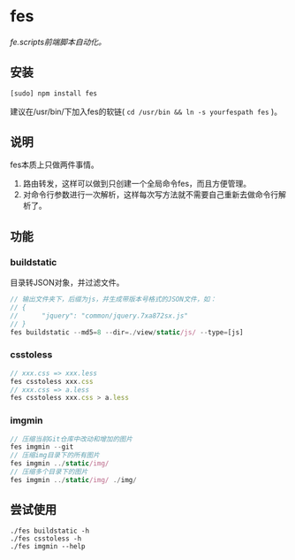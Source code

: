 # fes
*fe.scripts前端脚本自动化。*

## 安装
``` sh
[sudo] npm install fes
```

建议在/usr/bin/下加入fes的软链( `cd /usr/bin && ln -s yourfespath fes` )。
## 说明
fes本质上只做两件事情。

1. 路由转发，这样可以做到只创建一个全局命令fes，而且方便管理。
2. 对命令行参数进行一次解析，这样每次写方法就不需要自己重新去做命令行解析了。

## 功能
### buildstatic
目录转JSON对象，并过滤文件。
``` js
// 输出文件夹下，后缀为js，并生成带版本号格式的JSON文件，如：
// {
//      "jquery": "common/jquery.7xa872sx.js"
// }
fes buildstatic --md5=8 --dir=./view/static/js/ --type=[js]

```
### csstoless
``` js
// xxx.css => xxx.less
fes csstoless xxx.css
// xxx.css => a.less
fes csstoless xxx.css > a.less
```

### imgmin
``` js
// 压缩当前Git仓库中改动和增加的图片
fes imgmin --git
// 压缩img目录下的所有图片
fes imgmin ../static/img/
// 压缩多个目录下的图片
fes imgmin ../static/img/ ./img/

```

## 尝试使用

    ./fes buildstatic -h
    ./fes csstoless -h
    ./fes imgmin --help
